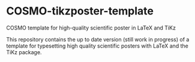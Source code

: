 # COSMO-tikzposter-template
COSMO template for high-quality scientific poster in LaTeX and TiKz

This repository contains the up to date version (still work in progress) of a template for typesetting high quality
scientific posters with LaTeX and the TiKz package.
